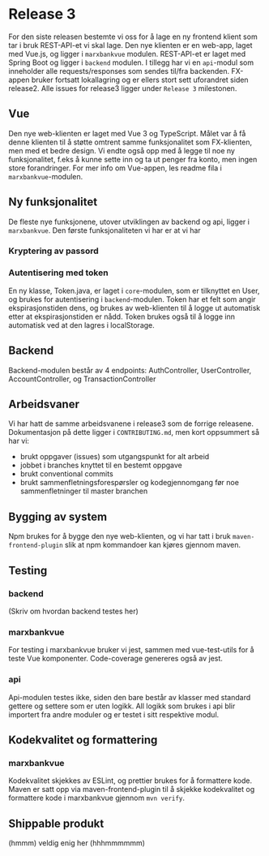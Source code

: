 # Release 3

For den siste releasen bestemte vi oss for å lage en ny frontend klient som tar i bruk REST-API-et vi skal lage. Den nye klienten er en web-app, laget med Vue.js, og ligger i `marxbankvue` modulen. REST-API-et er laget med Spring Boot og ligger i `backend` modulen. I tillegg har vi en `api`-modul som inneholder alle requests/responses som sendes til/fra backenden. FX-appen bruker fortsatt lokallagring og er ellers stort sett uforandret siden release2. Alle issues for release3 ligger under `Release 3` milestonen.

## Vue

Den nye web-klienten er laget med Vue 3 og TypeScript. Målet var å få denne klienten til å støtte omtrent samme funksjonalitet som FX-klienten, men med et bedre design. Vi endte også opp med å legge til noe ny funksjonalitet, f.eks å kunne sette inn og ta ut penger fra konto, men ingen store forandringer. For mer info om Vue-appen, les readme fila i `marxbankvue`-modulen.

## Ny funksjonalitet

De fleste nye funksjonene, utover utviklingen av backend og api, ligger i `marxbankvue`. Den første funksjonaliteten vi har er at vi har 
### Kryptering av passord

### Autentisering med token

En ny klasse, Token.java, er laget i `core`-modulen, som er tilknyttet en User, og brukes for autentisering i `backend`-modulen. Token har et felt som angir ekspirasjonstiden dens, og brukes av web-klienten til å logge ut automatisk etter at ekspirasjonstiden er nådd. Token brukes også til å logge inn automatisk ved at den lagres i localStorage. 

## Backend

Backend-modulen består av 4 endpoints: AuthController, UserController, AccountController, og TransactionController

## Arbeidsvaner

Vi har hatt de samme arbeidsvanene i release3 som de forrige releasene. Dokumentasjon på dette ligger i `CONTRIBUTING.md`, men kort oppsummert så har vi:
- brukt oppgaver (issues) som utgangspunkt for alt arbeid
- jobbet i branches knyttet til en bestemt oppgave
- brukt conventional commits
- brukt sammenfletningsforespørsler og kodegjennomgang før noe sammenfletninger til master branchen

## Bygging av system

Npm brukes for å bygge den nye web-klienten, og vi har tatt i bruk `maven-frontend-plugin` slik at npm kommandoer kan kjøres gjennom maven.

## Testing

### backend

(Skriv om hvordan backend testes her)

### marxbankvue

For testing i marxbankvue bruker vi jest, sammen med vue-test-utils for å teste Vue komponenter. Code-coverage genereres også av jest.

### api

Api-modulen testes ikke, siden den bare består av klasser med standard gettere og settere som er uten logikk. All logikk som brukes i api blir importert fra andre moduler og er testet i sitt respektive modul.

## Kodekvalitet og formattering

### marxbankvue

Kodekvalitet skjekkes av ESLint, og prettier brukes for å formattere kode. Maven er satt opp via maven-frontend-plugin til å skjekke kodekvalitet og formattere kode i marxbankvue gjennom `mvn verify`.

## Shippable produkt

(hmmm) veldig enig her (hhhmmmmmm)




